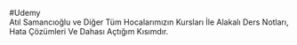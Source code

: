 #Udemy                                                                              
 Atıl Samancıoğlu ve Diğer Tüm Hocalarımızın Kursları İle Alakalı Ders Notları, Hata Çözümleri Ve Dahası Açtığım Kısımdır.
